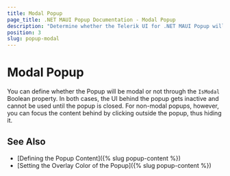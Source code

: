 ```yaml
---
title: Modal Popup
page_title: .NET MAUI Popup Documentation - Modal Popup
description: "Determine whether the Telerik UI for .NET MAUI Popup will be rendered as a modal or non-modal UI element."
position: 3
slug: popup-modal
---
```


# Modal Popup

You can define whether the Popup will be modal or not through the `IsModal` Boolean property. In both cases, the UI behind the popup gets inactive and cannot be used until the popup is closed. For non-modal popups, however, you can focus the content behind by clicking outside the popup, thus hiding it.

## See Also

- [Defining the Popup Content]({% slug popup-content %})
- [Setting the Overlay Color of the Popup]({% slug popup-content %})

